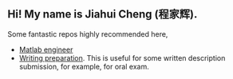 ## Hi! My name is Jiahui Cheng (程家辉).

Some fantastic repos highly recommended here,
 - [Matlab engineer](https://undocumentedmatlab.com/)
 - [Writing preparation](https://www.overleaf.com/latex/templates/template-for-submissions-to-ceur-workshop-proceedings-ceur-ws-dot-org/wqyfdgftmcfw). This is useful for some written description submission, for example, for oral exam.
<!--
**jcheng328/jcheng328** is a ✨ _special_ ✨ repository because its `README.md` (this file) appears on your GitHub profile.

Here are some ideas to get you started:

- 🔭 I’m currently working on ...
- 🌱 I’m currently learning ...
- 👯 I’m looking to collaborate on ...
- 🤔 I’m looking for help with ...
- 💬 Ask me about ...
- 📫 How to reach me: ...
- 😄 Pronouns: ...
- ⚡ Fun fact: ...
-->

